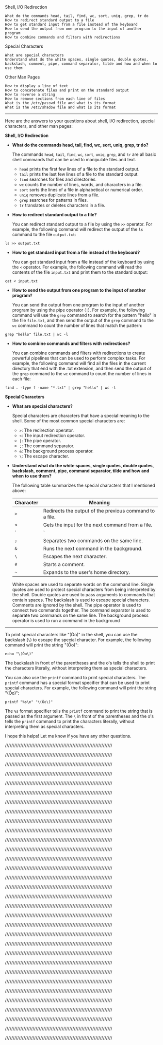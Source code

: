 Shell, I/O Redirection

    What do the commands head, tail, find, wc, sort, uniq, grep, tr do
    How to redirect standard output to a file
    How to get standard input from a file instead of the keyboard
    How to send the output from one program to the input of another program
    How to combine commands and filters with redirections

Special Characters

    What are special characters
    Understand what do the white spaces, single quotes, double quotes, backslash, comment, pipe, command separator, tilde and how and when to use them

Other Man Pages

    How to display a line of text
    How to concatenate files and print on the standard output
    How to reverse a string
    How to remove sections from each line of files
    What is the /etc/passwd file and what is its format
    What is the /etc/shadow file and what is its format

******************************************************************

Here are the answers to your questions about shell, I/O redirection, special characters, and other man pages:

**Shell, I/O Redirection**

* **What do the commands head, tail, find, wc, sort, uniq, grep, tr do?**

  The commands `head`, `tail`, `find`, `wc`, `sort`, `uniq`, `grep`, and `tr` are all basic shell commands that can be used to manipulate files and text.

  * `head` prints the first few lines of a file to the standard output.
  * `tail` prints the last few lines of a file to the standard output.
  * `find` searches for files and directories.
  * `wc` counts the number of lines, words, and characters in a file.
  * `sort` sorts the lines of a file in alphabetical or numerical order.
  * `uniq` removes duplicate lines from a file.
  * `grep` searches for patterns in files.
  * `tr` translates or deletes characters in a file.

* **How to redirect standard output to a file?**

  You can redirect standard output to a file by using the `>>` operator. For example, the following command will redirect the output of the `ls` command to the file `output.txt`:

```
ls >> output.txt
```

* **How to get standard input from a file instead of the keyboard?**

  You can get standard input from a file instead of the keyboard by using the `<` operator. For example, the following command will read the contents of the file `input.txt` and print them to the standard output:

```
cat < input.txt
```

* **How to send the output from one program to the input of another program?**

  You can send the output from one program to the input of another program by using the pipe operator (`|`). For example, the following command will use the `grep` command to search for the pattern "hello" in the file `file.txt`, and then send the output of the `grep` command to the `wc` command to count the number of lines that match the pattern:

```
grep "hello" file.txt | wc -l
```

* **How to combine commands and filters with redirections?**

  You can combine commands and filters with redirections to create powerful pipelines that can be used to perform complex tasks. For example, the following command will find all the files in the current directory that end with the .txt extension, and then send the output of the `grep` command to the `wc` command to count the number of lines in each file:

```
find . -type f -name "*.txt" | grep "hello" | wc -l
```

**Special Characters**

* **What are special characters?**

  Special characters are characters that have a special meaning to the shell. Some of the most common special characters are:

  * `>`: The redirection operator.
  * `<`: The input redirection operator.
  * `|`: The pipe operator.
  * `;`: The command separator.
  * `&`: The background process operator.
  * `\`: The escape character.

* **Understand what do the white spaces, single quotes, double quotes, backslash, comment, pipe, command separator, tilde and how and when to use them?**

  The following table summarizes the special characters that I mentioned above:

  | Character | Meaning |
  |---|---|
  | `>` | Redirects the output of the previous command to a file. |
  | `<` | Gets the input for the next command from a file. |
  | `|` | Pipes the output of the previous command to the next command. |
  | `;` | Separates two commands on the same line. |
  | `&` | Runs the next command in the background. |
  | `\` | Escapes the next character. |
  | `#` | Starts a comment. |
  | `~` | Expands to the user's home directory. |

  White spaces are used to separate words on the command line. Single quotes are used to protect special characters from being interpreted by the shell. Double quotes are used to pass arguments to commands that contain spaces. The backslash is used to escape special characters. Comments are ignored by the shell. The pipe operator is used to connect two commands together. The command separator is used to separate two commands on the same line. The background process operator is used to run a command in the background



----------------------------------------------------------


To print special characters like "(Ôo)" in the shell, you can use the backslash (`\`) to escape the special character. For example, the following command will print the string "(Ôo)":

```
echo "\(Ôo\)"
```

The backslash in front of the parentheses and the o's tells the shell to print the characters literally, without interpreting them as special characters.

You can also use the `printf` command to print special characters. The `printf` command has a special format specifier that can be used to print special characters. For example, the following command will print the string "(Ôo)":

```
printf "%s\n" "\(Ôo\)"
```

The `%s` format specifier tells the `printf` command to print the string that is passed as the first argument. The `\` in front of the parentheses and the o's tells the `printf` command to print the characters literally, without interpreting them as special characters.

I hope this helps! Let me know if you have any other questions.


//////////////////////////////////////////////////////////////////////


//////////////////////////////////////////////////////////////////////


//////////////////////////////////////////////////////////////////////


//////////////////////////////////////////////////////////////////////


//////////////////////////////////////////////////////////////////////


//////////////////////////////////////////////////////////////////////


//////////////////////////////////////////////////////////////////////


//////////////////////////////////////////////////////////////////////


//////////////////////////////////////////////////////////////////////


//////////////////////////////////////////////////////////////////////


//////////////////////////////////////////////////////////////////////


//////////////////////////////////////////////////////////////////////


//////////////////////////////////////////////////////////////////////


//////////////////////////////////////////////////////////////////////


//////////////////////////////////////////////////////////////////////


//////////////////////////////////////////////////////////////////////


//////////////////////////////////////////////////////////////////////


//////////////////////////////////////////////////////////////////////


//////////////////////////////////////////////////////////////////////


//////////////////////////////////////////////////////////////////////


//////////////////////////////////////////////////////////////////////


//////////////////////////////////////////////////////////////////////


//////////////////////////////////////////////////////////////////////


//////////////////////////////////////////////////////////////////////


//////////////////////////////////////////////////////////////////////


//////////////////////////////////////////////////////////////////////


//////////////////////////////////////////////////////////////////////


//////////////////////////////////////////////////////////////////////


//////////////////////////////////////////////////////////////////////


//////////////////////////////////////////////////////////////////////


//////////////////////////////////////////////////////////////////////


//////////////////////////////////////////////////////////////////////























  
